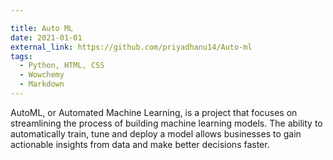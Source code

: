 ```yaml
---

title: Auto ML
date: 2021-01-01
external_link: https://github.com/priyadhanu14/Auto-ml
tags:
  - Python, HTML, CSS
  - Wowchemy
  - Markdown
---
```


AutoML, or Automated Machine Learning, is a project that focuses on streamlining the process of building machine learning models.
The ability to automatically train, tune and deploy a model allows businesses to gain actionable insights from data and make better decisions faster.

<!--more-->